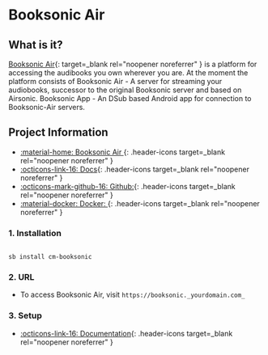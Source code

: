 # Booksonic Air

## What is it?

[Booksonic Air](http://booksonic.org/){: target=_blank rel="noopener noreferrer" } is a platform for accessing the audibooks you own wherever you are. At the moment the platform consists of Booksonic Air - A server for streaming your audiobooks, successor to the original Booksonic server and based on Airsonic. Booksonic App - An DSub based Android app for connection to Booksonic-Air servers.

## Project Information

- [:material-home: Booksonic Air ](https://booksonic.org/){: .header-icons target=_blank rel="noopener noreferrer" }
- [:octicons-link-16: Docs](https://booksonic.org/how){: .header-icons target=_blank rel="noopener noreferrer" }
- [:octicons-mark-github-16: Github:](https://github.com/popeen/Booksonic-Air){: .header-icons target=_blank rel="noopener noreferrer" }
- [:material-docker: Docker: ](https://hub.docker.com/r/linuxserver/booksonic-air){: .header-icons target=_blank rel="noopener noreferrer" }

### 1. Installation

``` shell

sb install cm-booksonic

```

### 2. URL

- To access Booksonic Air, visit `https://booksonic._yourdomain.com_`

### 3. Setup

- [:octicons-link-16: Documentation](https://booksonic.org/how){: .header-icons target=_blank rel="noopener noreferrer" }
